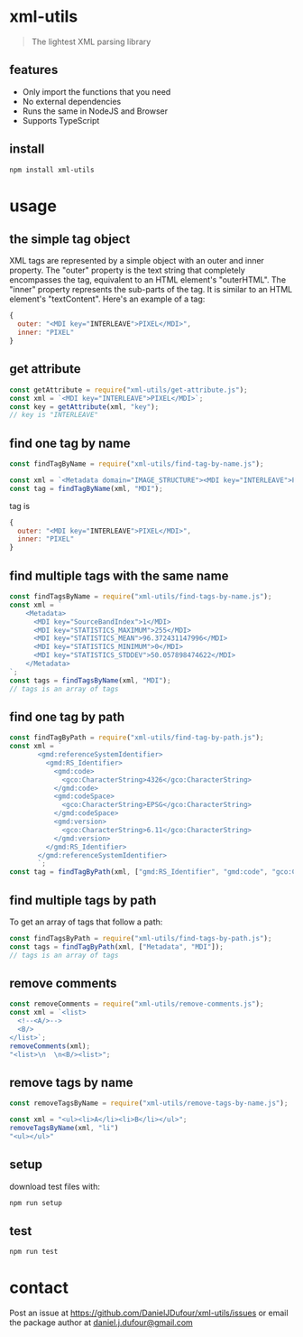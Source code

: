 # xml-utils
> The lightest XML parsing library

## features
- Only import the functions that you need
- No external dependencies
- Runs the same in NodeJS and Browser
- Supports TypeScript

## install
```bash
npm install xml-utils
```

# usage

## the simple tag object
XML tags are represented by a simple object with an outer and inner property. 
The "outer" property is the text string that completely encompasses the tag, equivalent to an HTML element's "outerHTML".
The "inner" property represents the sub-parts of the tag.  It is similar to an HTML element's "textContent".
Here's an example of a tag:
```javascript
{
  outer: "<MDI key="INTERLEAVE">PIXEL</MDI>",
  inner: "PIXEL"
}
```

## get attribute
```javascript
const getAttribute = require("xml-utils/get-attribute.js");
const xml = `<MDI key="INTERLEAVE">PIXEL</MDI>`;
const key = getAttribute(xml, "key");
// key is "INTERLEAVE"
```

## find one tag by name
```javascript
const findTagByName = require("xml-utils/find-tag-by-name.js");

const xml = `<Metadata domain="IMAGE_STRUCTURE"><MDI key="INTERLEAVE">PIXEL</MDI></Metadata>`
const tag = findTagByName(xml, "MDI");
```
tag is
```javascript
{
  outer: "<MDI key="INTERLEAVE">PIXEL</MDI>",
  inner: "PIXEL"
}
```
## find multiple tags with the same name
```javascript
const findTagsByName = require("xml-utils/find-tags-by-name.js");
const xml = `
    <Metadata>
      <MDI key="SourceBandIndex">1</MDI>
      <MDI key="STATISTICS_MAXIMUM">255</MDI>
      <MDI key="STATISTICS_MEAN">96.372431147996</MDI>
      <MDI key="STATISTICS_MINIMUM">0</MDI>
      <MDI key="STATISTICS_STDDEV">50.057898474622</MDI>
    </Metadata>
`;
const tags = findTagsByName(xml, "MDI");
// tags is an array of tags
```
## find one tag by path
```javascript
const findTagByPath = require("xml-utils/find-tag-by-path.js");
const xml = `
       <gmd:referenceSystemIdentifier>
         <gmd:RS_Identifier>
           <gmd:code>
             <gco:CharacterString>4326</gco:CharacterString>
           </gmd:code>
           <gmd:codeSpace>
             <gco:CharacterString>EPSG</gco:CharacterString>
           </gmd:codeSpace>
           <gmd:version>
             <gco:CharacterString>6.11</gco:CharacterString>
           </gmd:version>
         </gmd:RS_Identifier>
       </gmd:referenceSystemIdentifier>
       `;
const tag = findTagByPath(xml, ["gmd:RS_Identifier", "gmd:code", "gco:CharacterString"]);
```

## find multiple tags by path
To get an array of tags that follow a path:
```javascript
const findTagsByPath = require("xml-utils/find-tags-by-path.js");
const tags = findTagByPath(xml, ["Metadata", "MDI"]);
// tags is an array of tags
```

## remove comments
```javascript
const removeComments = require("xml-utils/remove-comments.js");
const xml = `<list>
  <!--<A/>-->
  <B/>
</list>`;
removeComments(xml);
"<list>\n  \n<B/><list>";
```

## remove tags by name
```js
const removeTagsByName = require("xml-utils/remove-tags-by-name.js");

const xml = "<ul><li>A</li><li>B</li></ul>";
removeTagsByName(xml, "li")
"<ul></ul>"
```


## setup
download test files with:
```bash
npm run setup
```

## test
```bash
npm run test
```

# contact
Post an issue at https://github.com/DanielJDufour/xml-utils/issues or email the package author at daniel.j.dufour@gmail.com
